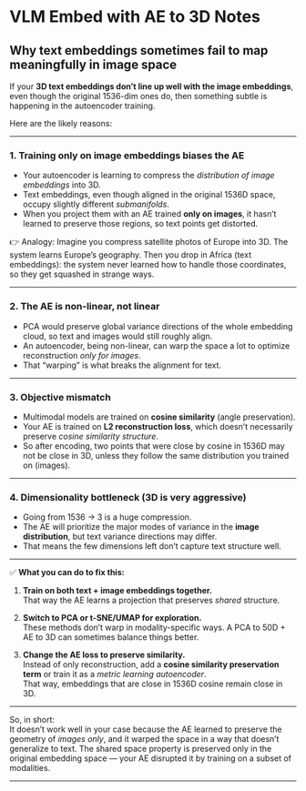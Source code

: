 # VLM Embed with AE to 3D Notes

## Why text embeddings sometimes fail to map meaningfully in image space

If your **3D text embeddings don’t line up well with the image embeddings**, even though the original 1536-dim ones do, then something subtle is happening in the autoencoder training.  

Here are the likely reasons:

---

### 1. **Training only on image embeddings biases the AE**

- Your autoencoder is learning to compress the *distribution of image embeddings* into 3D.  
- Text embeddings, even though aligned in the original 1536D space, occupy slightly different *submanifolds*.  
- When you project them with an AE trained **only on images**, it hasn’t learned to preserve those regions, so text points get distorted.

👉 Analogy: Imagine you compress satellite photos of Europe into 3D. The system learns Europe’s geography. Then you drop in Africa (text embeddings): the system never learned how to handle those coordinates, so they get squashed in strange ways.

---

### 2. **The AE is non-linear, not linear**

- PCA would preserve global variance directions of the whole embedding cloud, so text and images would still roughly align.  
- An autoencoder, being non-linear, can warp the space a lot to optimize reconstruction *only for images*.  
- That “warping” is what breaks the alignment for text.

---

### 3. **Objective mismatch**

- Multimodal models are trained on **cosine similarity** (angle preservation).  
- Your AE is trained on **L2 reconstruction loss**, which doesn’t necessarily preserve *cosine similarity structure*.  
- So after encoding, two points that were close by cosine in 1536D may not be close in 3D, unless they follow the same distribution you trained on (images).

---

### 4. **Dimensionality bottleneck (3D is very aggressive)**

- Going from 1536 → 3 is a huge compression.  
- The AE will prioritize the major modes of variance in the **image distribution**, but text variance directions may differ.  
- That means the few dimensions left don’t capture text structure well.

---

✅ **What you can do to fix this:**

1. **Train on both text + image embeddings together.**  
   That way the AE learns a projection that preserves *shared* structure.

2. **Switch to PCA or t-SNE/UMAP for exploration.**  
   These methods don’t warp in modality-specific ways. A PCA to 50D + AE to 3D can sometimes balance things better.

3. **Change the AE loss to preserve similarity.**  
   Instead of only reconstruction, add a **cosine similarity preservation term** or train it as a *metric learning autoencoder*.  
   That way, embeddings that are close in 1536D cosine remain close in 3D.

---

So, in short:  
It doesn’t work well in your case because the AE learned to preserve the geometry of *images only*, and it warped the space in a way that doesn’t generalize to text. The shared space property is preserved only in the original embedding space — your AE disrupted it by training on a subset of modalities.

---
